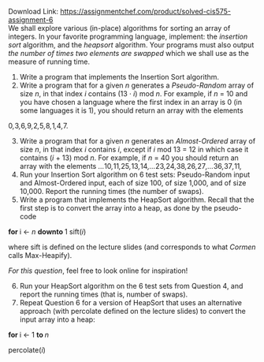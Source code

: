 Download Link: https://assignmentchef.com/product/solved-cis575-assignment-6
<br>
We shall explore various (in-place) algorithms for sorting an array of integers. In your favorite programming language, implement: the <em>insertion sort </em>algorithm, and the <em>heapsort </em>algorithm. Your programs must also output <em>the number of times two elements are swapped </em>which we shall use as the measure of running time.

<ol>

 <li>Write a program that implements the Insertion Sort algorithm.</li>

 <li>Write a program that for a given <em>n </em>generates a <em>Pseudo-Random </em>array of size <em>n</em>, in that index <em>i </em>contains (13 · <em>i</em>) mod <em>n</em>. For example, if <em>n </em>= 10 and you have chosen a language where the first index in an array is 0 (in some languages it is 1), you should return an array with the elements</li>

</ol>

0<em>,</em>3<em>,</em>6<em>,</em>9<em>,</em>2<em>,</em>5<em>,</em>8<em>,</em>1<em>,</em>4<em>,</em>7.

<ol start="3">

 <li>Write a program that for a given <em>n </em>generates an <em>Almost-Ordered </em>array of size <em>n</em>, in that index <em>i </em>contains <em>i</em>, except if <em>i </em>mod 13 = 12 in which case it contains (<em>i </em>+ 13) mod <em>n</em>. For example, if <em>n </em>= 40 you should return an array with the elements <em>…</em>10<em>,</em>11<em>,</em>25<em>,</em>13<em>,</em>14<em>,…</em>23<em>,</em>24<em>,</em>38<em>,</em>26<em>,</em>27<em>,…</em>36<em>,</em>37<em>,</em>11<em>,</em></li>

 <li>Run your Insertion Sort algorithm on 6 test sets: Pseudo-Random input and Almost-Ordered input, each of size 100, of size 1,000, and of size 10,000. Report the running times (the number of swaps).</li>

 <li>Write a program that implements the HeapSort algorithm. Recall that the first step is to convert the array into a heap, as done by the pseudo-code</li>

</ol>

<strong>for </strong>i ← <em>n </em><strong>downto </strong>1 sift(<em>i</em>)

where sift is defined on the lecture slides (and corresponds to what <em>Cormen </em>calls Max-Heapify).

<em>For this question</em>, feel free to look online for inspiration!

<ol start="6">

 <li>Run your HeapSort algorithm on the 6 test sets from Question 4, and report the running times (that is, number of swaps).</li>

 <li>Repeat Question 6 for a version of HeapSort that uses an alternative approach (with percolate defined on the lecture slides) to convert the input array into a heap:</li>

</ol>

<strong>for </strong>i ← 1 <strong>to </strong><em>n</em>

percolate(<em>i</em>)